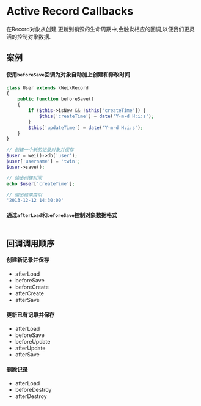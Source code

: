 Active Record Callbacks
=======================

在Record对象从创建,更新到销毁的生命周期中,会触发相应的回调,以便我们更灵活的控制对象数据.

案例
----

#### 使用`beforeSave`回调为对象自动加上创建和修改时间

```php
class User extends \Wei\Record
{
    public function beforeSave()
    {
        if ($this->isNew && !$this['createTime']) {
            $this['createTime'] = date('Y-m-d H:i:s');
        }
        $this['updateTime'] = date('Y-m-d H:i:s');
    }
}

// 创建一个新的记录对象并保存
$user = wei()->db('user');
$user['username'] = 'twin';
$user->save();

// 输出创建时间
echo $user['createTime'];

// 输出结果类似
'2013-12-12 14:30:00'
```

#### 通过`afterLoad`和`beforeSave`控制对象数据格式

```php

```

回调调用顺序
-----------

#### 创建新记录并保存

* afterLoad
* beforeSave
* beforeCreate
* afterCreate
* afterSave

#### 更新已有记录并保存

* afterLoad
* beforeSave
* beforeUpdate
* afterUpdate
* afterSave

#### 删除记录

* afterLoad
* beforeDestroy
* afterDestroy
